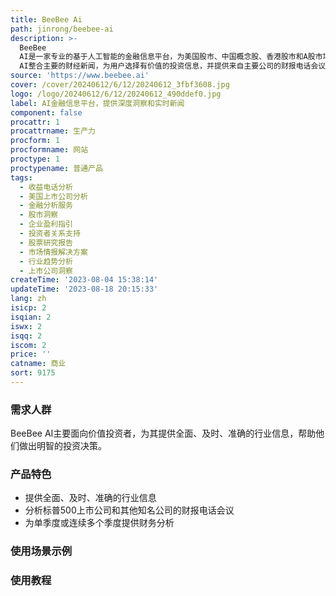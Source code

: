 ```yaml
---
title: BeeBee Ai
path: jinrong/beebee-ai
description: >-
  BeeBee
  AI是一家专业的基于人工智能的金融信息平台，为美国股市、中国概念股、香港股市和A股市场的投资者提供深度洞察和实时新闻。我们提供全面的分析和市场动态，覆盖苹果、特斯拉、阿里巴巴和雪球等热门股票。BeeBee
  AI整合主要的财经新闻，为用户选择有价值的投资信息，并提供来自主要公司的财报电话会议的原创内容和分析，帮助投资者全面了解企业运营和市场趋势。我们的订阅服务和个性化书签功能简化投资决策流程，帮助您轻松把握投资机会。
source: 'https://www.beebee.ai'
cover: /cover/20240612/6/12/20240612_3fbf3608.jpg
logo: /logo/20240612/6/12/20240612_490ddef0.jpg
label: AI金融信息平台，提供深度洞察和实时新闻
component: false
procattr: 1
procattrname: 生产力
procform: 1
procformname: 网站
proctype: 1
proctypename: 普通产品
tags:
  - 收益电话分析
  - 美国上市公司分析
  - 金融分析服务
  - 股市洞察
  - 企业盈利指引
  - 投资者关系支持
  - 股票研究报告
  - 市场情报解决方案
  - 行业趋势分析
  - 上市公司洞察
createTime: '2023-08-04 15:38:14'
updateTime: '2023-08-18 20:15:33'
lang: zh
isicp: 2
isqian: 2
iswx: 2
isqq: 2
iscom: 2
price: ''
catname: 商业
sort: 9175
---
```




### 需求人群
BeeBee AI主要面向价值投资者，为其提供全面、及时、准确的行业信息，帮助他们做出明智的投资决策。

### 产品特色
- 提供全面、及时、准确的行业信息
- 分析标普500上市公司和其他知名公司的财报电话会议
- 为单季度或连续多个季度提供财务分析

### 使用场景示例


### 使用教程


  

